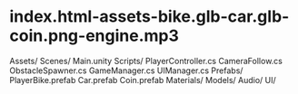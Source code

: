 # index.html-assets-bike.glb-car.glb-coin.png-engine.mp3
Assets/   Scenes/     Main.unity   Scripts/     PlayerController.cs     CameraFollow.cs     ObstacleSpawner.cs     GameManager.cs     UIManager.cs   Prefabs/     PlayerBike.prefab     Car.prefab     Coin.prefab   Materials/   Models/   Audio/   UI/
